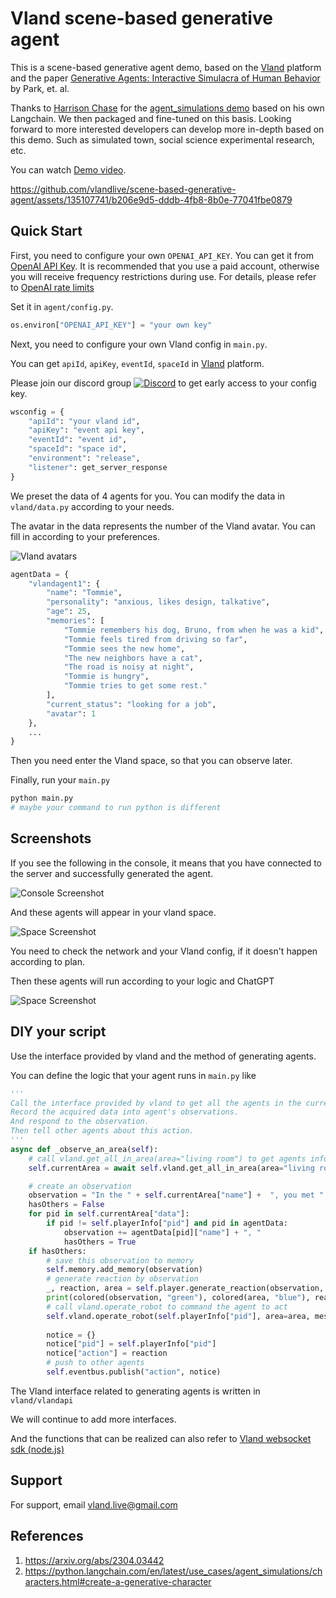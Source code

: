 
# Vland scene-based generative agent
This is a scene-based generative agent demo, based on the [Vland](https://us.vland.live/app) platform and the paper [Generative Agents: Interactive Simulacra of Human Behavior](https://arxiv.org/abs/2304.03442) by Park, et. al.

Thanks to [Harrison Chase](https://github.com/hwchase17) for the [agent_simulations demo](https://python.langchain.com/en/latest/use_cases/agent_simulations/characters.html#generative-agents-in-langchain) based on his own Langchain. We then packaged and fine-tuned on this basis. Looking forward to more interested developers can develop more in-depth based on this demo. Such as simulated town, social science experimental research, etc.

You can watch [Demo video](https://cocos.vland.live/docs/python/demo.mp4).

https://github.com/vlandlive/scene-based-generative-agent/assets/135107741/b206e9d5-dddb-4fb8-8b0e-77041fbe0879



## Quick Start

First, you need to configure your own `OPENAI_API_KEY`. You can get it from [OpenAI API Key](https://platform.openai.com/account/api-keys). It is recommended that you use a paid account, otherwise you will receive frequency restrictions during use. For details, please refer to [OpenAI rate limits](https://platform.openai.com/docs/guides/rate-limits/overview)

Set it in `agent/config.py`.
```python
os.environ["OPENAI_API_KEY"] = "your own key"
```

Next, you need to configure your own Vland config in `main.py`.

You can get `apiId`, `apiKey`, `eventId`, `spaceId` in [Vland](https://us.vland.live/app) platform. 

Please join our discord group [![Discord](https://img.shields.io/badge/Discord-7289DA?style=for-the-badge&logo=discord&logoColor=white)](https://discord.gg/6Nb9VQP67m) to get early access to your config key.

```python
wsconfig = {
    "apiId": "your vland id",
    "apiKey": "event api key",
    "eventId": "event id",
    "spaceId": "space id",
    "environment": "release",
    "listener": get_server_response
}
```

We preset the data of 4 agents for you. You can modify the data in `vland/data.py` according to your needs.

The avatar in the data represents the number of the Vland avatar. You can fill in according to your preferences.

![Vland avatars](https://cocos.vland.live/docs/python/avatars.png)

```python
agentData = {
    "vlandagent1": {
        "name": "Tommie",
        "personality": "anxious, likes design, talkative",
        "age": 25,
        "memories": [
            "Tommie remembers his dog, Bruno, from when he was a kid",
            "Tommie feels tired from driving so far",
            "Tommie sees the new home",
            "The new neighbors have a cat",
            "The road is noisy at night",
            "Tommie is hungry",
            "Tommie tries to get some rest."
        ],
        "current_status": "looking for a job",
        "avatar": 1
    },
    ...
}
```

Then you need enter the Vland space, so that you can observe later.

Finally, run your `main.py`
```python
python main.py
# maybe your command to run python is different
```

## Screenshots
If you see the following in the console, it means that you have connected to the server and successfully generated the agent. 

![Console Screenshot](https://cocos.vland.live/docs/python/screenshot1.png)

And these agents will appear in your vland space.

![Space Screenshot](https://cocos.vland.live/docs/python/screenshot2.png)

You need to check the network and your Vland config, if it doesn't happen according to plan.

Then these agents will run according to your logic and ChatGPT

![Space Screenshot](https://cocos.vland.live/docs/python/screenshot3.png)
## DIY your script
Use the interface provided by vland and the method of generating agents.

You can define the logic that your agent runs in `main.py` like

```python
'''
Call the interface provided by vland to get all the agents in the current area.
Record the acquired data into agent's observations.
And respond to the observation.
Then tell other agents about this action.
'''        
async def _observe_an_area(self):
    # call vland.get_all_in_area(area="living room") to get agents info in the current area
    self.currentArea = await self.vland.get_all_in_area(area="living room")

    # create an observation
    observation = "In the " + self.currentArea["name"] +  ", you met "
    hasOthers = False
    for pid in self.currentArea["data"]:
        if pid != self.playerInfo["pid"] and pid in agentData:
            observation += agentData[pid]["name"] + ", "
            hasOthers = True
    if hasOthers:
        # save this observation to memory
        self.memory.add_memory(observation)
        # generate reaction by observation
        _, reaction, area = self.player.generate_reaction(observation, self.areaList["names"])
        print(colored(observation, "green"), colored(area, "blue"), reaction)
        # call vland.operate_robot to command the agent to act
        self.vland.operate_robot(self.playerInfo["pid"], area=area, message=reaction)
            
        notice = {}
        notice["pid"] = self.playerInfo["pid"]
        notice["action"] = reaction
        # push to other agents
        self.eventbus.publish("action", notice)

```

The Vland interface related to generating agents is written in `vland/vlandapi`

We will continue to add more interfaces.

And the functions that can be realized can also refer to [Vland websocket sdk (node.js)](https://cocos.vland.live/docs/)
## Support

For support, email vland.live@gmail.com


## References

1. https://arxiv.org/abs/2304.03442
2. https://python.langchain.com/en/latest/use_cases/agent_simulations/characters.html#create-a-generative-character
